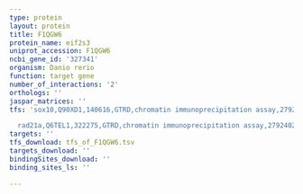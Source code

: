 ```yaml
---
type: protein
layout: protein
title: F1QGW6
protein_name: eif2s3
uniprot_accession: F1QGW6
ncbi_gene_id: '327341'
organism: Danio rerio
function: target gene
number_of_interactions: '2'
orthologs: ''
jaspar_matrices: ''
tfs: 'sox10,Q90XD1,140616,GTRD,chromatin immunoprecipitation assay,27924024%5Buid%5D,No

  rad21a,Q6TEL1,322275,GTRD,chromatin immunoprecipitation assay,27924024%5Buid%5D,No'
targets: ''
tfs_download: tfs_of_F1QGW6.tsv
targets_download: ''
bindingSites_download: ''
binding_sites_ls: ''

---
```


